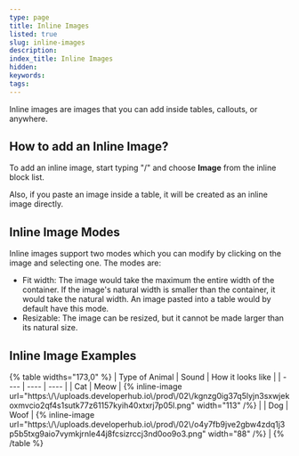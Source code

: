 ```yaml
---
type: page
title: Inline Images
listed: true
slug: inline-images
description: 
index_title: Inline Images
hidden: 
keywords: 
tags: 
---
```



Inline images are images that you can add inside tables, callouts, or anywhere.

## How to add an Inline Image?

To add an inline image, start typing "/" and choose **Image** from the inline block list.

Also, if you paste an image inside a table, it will be created as an inline image directly.

## Inline Image Modes

Inline images support two modes which you can modify by clicking on the image and selecting one. The modes are:

- Fit width: The image would take the maximum the entire width of the container. If the image's natural width is smaller than the container, it would take the natural width. An image pasted into a table would by default have this mode.
- Resizable: The image can be resized, but it cannot be made larger than its natural size.

## Inline Image Examples


{% table widths="173,0" %}
| Type of Animal | Sound | How it looks like | 
| ---- | ---- | ---- | 
| Cat | Meow | {% inline-image url="https:\\/\\/uploads.developerhub.io\\/prod\\/02\\/kgnzg0ig37q5lyjn3sxwjekoxmvcio2qf4s1sutk77z61157kyih40xtxrj7p05l.png" width="113" /%} | 
| Dog | Woof | {% inline-image url="https:\\/\\/uploads.developerhub.io\\/prod\\/02\\/o4y7fb9jve2gbw4zdq1j3p5b5txg9aio7vymkjrnle44j8fcsizrccj3nd0oo9o3.png" width="88" /%} | 
{% /table %}


